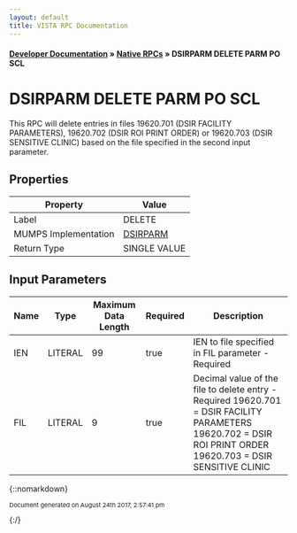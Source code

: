 ```yaml
---
layout: default
title: VISTA RPC Documentation
---
```


#### [Developer Documentation](../index) &#187; [Native RPCs](TableOfContents) &#187; DSIRPARM DELETE PARM PO SCL<br/>
# DSIRPARM DELETE PARM PO SCL

This RPC will delete entries in files 19620.701 (DSIR FACILITY PARAMETERS), 19620.702 (DSIR ROI PRINT ORDER) or 19620.703 (DSIR SENSITIVE CLINIC) based on the file specified in the second input parameter.

## Properties

Property | Value
--- | ---
Label | DELETE
MUMPS Implementation | [DSIRPARM](http://code.osehra.org/dox/Routine_DSIRPARM_source.html)
Return Type | SINGLE VALUE


## Input Parameters

Name | Type | Maximum Data Length | Required | Description
--- | --- | --- | --- | ---
IEN | LITERAL | 99 | true | IEN to file specified in FIL parameter - Required
FIL | LITERAL | 9 | true | Decimal value of the file to delete entry - Required        19620.701 &#x3D; DSIR FACILITY PARAMETERS        19620.702 &#x3D; DSIR ROI PRINT ORDER        19620.703 &#x3D; DSIR SENSITIVE CLINIC



{::nomarkdown} <br/><p style="font-size: 11px">Document generated on August 24th 2017, 2:57:41 pm</p>{:/}
